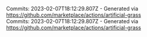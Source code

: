 Commits: 2023-02-07T18:12:29.807Z - Generated via https://github.com/marketplace/actions/artificial-grass
<br>
Commits: 2023-02-07T18:12:29.807Z - Generated via https://github.com/marketplace/actions/artificial-grass
<br>

